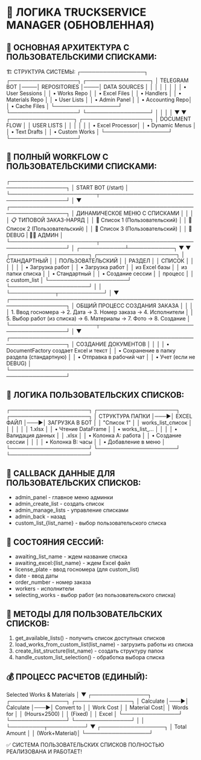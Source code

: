 # 🧠 ЛОГИКА TRUCKSERVICE MANAGER (ОБНОВЛЕННАЯ)

## 🎯 ОСНОВНАЯ АРХИТЕКТУРА С ПОЛЬЗОВАТЕЛЬСКИМИ СПИСКАМИ:

🏗️ СТРУКТУРА СИСТЕМЫ:
┌─────────────────┐    ┌──────────────────┐    ┌─────────────────┐
│   TELEGRAM BOT  │────│   REPOSITORIES   │────│   DATA SOURCES  │
│                 │    │                  │    │                 │
│ • User Sessions │    │ • Works Repo     │    │ • Excel Files   │
│ • Handlers      │    │ • Materials Repo │    │ • User Lists    │
│ • Admin Panel   │    │ • Accounting Repo│    │ • Cache Files   │
└─────────────────┘    └──────────────────┘    └─────────────────┘
         │                         │
         │                         │
         ▼                         ▼
┌─────────────────┐    ┌──────────────────┐
│  DOCUMENT FLOW  │    │   USER LISTS     │
│                 │    │                  │
│ • Excel Processor│   │ • Dynamic Menus  │
│ • Text Drafts   │    │ • Custom Works   │
└─────────────────┘    └──────────────────┘

## 🔄 ПОЛНЫЙ WORKFLOW С ПОЛЬЗОВАТЕЛЬСКИМИ СПИСКАМИ:

┌─────────────────────────────────────────────────────────────────┐
│                        START BOT (/start)                       │
└───────────────────────┬─────────────────────────────────────────┘
                        │
                        ▼
┌─────────────────────────────────────────────────────────────────┐
│                   ДИНАМИЧЕСКОЕ МЕНЮ С СПИСКАМИ                  │
│                                                                 │
│ 📋 ТИПОВОЙ ЗАКАЗ-НАРЯД                                         │
│ 📁 Список 1 (Пользовательский)                                 │
│ 📁 Список 2 (Пользовательский)                                 │
│ 📁 Список 3 (Пользовательский)                                 │
│ 🐛 DEBUG | 👨‍💻 АДМИН                                          │
└───────────────────────┬─────────────────────────────────────────┘
                        │
           ┌────────────┴────────────┐
           ▼                         ▼
┌─────────────────────┐    ┌─────────────────────┐
│  СТАНДАРТНЫЙ       │    │  ПОЛЬЗОВАТЕЛЬСКИЙ   │
│   РАЗДЕЛ           │    │      СПИСОК         │
│                     │    │                     │
│ • Загрузка работ    │    │ • Загрузка работ    │
│   из Excel базы     │    │   из папки списка   │
│ • Стандартный       │    │ • Создание сессии   │
│   процесс           │    │   с custom_list     │
└─────────────────────┘    └─────────────────────┘
           │                         │
           └────────────┬────────────┘
                        │
                        ▼
┌─────────────────────────────────────────────────────────────────┐
│                     ОБЩИЙ ПРОЦЕСС СОЗДАНИЯ ЗАКАЗА              │
│                                                                 │
│ 1. Ввод госномера → 2. Дата → 3. Номер заказа → 4. Исполнители │
│ 5. Выбор работ (из списка) → 6. Материалы → 7. Фото → 8. Создание │
└───────────────────────┬─────────────────────────────────────────┘
                        │
                        ▼
┌─────────────────────────────────────────────────────────────────┐
│                    СОЗДАНИЕ ДОКУМЕНТОВ                          │
│                                                                 │
│ • DocumentFactory создает Excel и текст                         │
│ • Сохранение в папку раздела (стандартную)                      │
│ • Отправка в рабочий чат                                        │
│ • Учет (если не DEBUG)                                          │
└─────────────────────────────────────────────────────────────────┘

## 📁 ЛОГИКА ПОЛЬЗОВАТЕЛЬСКИХ СПИСКОВ:

┌─────────────────────┐    ┌─────────────────────┐    ┌─────────────────────┐
│   СТРУКТУРА ПАПКИ  │───▶│   EXCEL ФАЙЛ        │───▶│   ЗАГРУЗКА В БОТ    │
│   "Список 1"       │    │   works_list_список │    │                     │
│                     │    │   1.xlsx           │    │ • Чтение DataFrame  │
│ • works_list_...    │    │                     │    │ • Валидация данных  │
│   .xlsx            │    │ • Колонка A: работа │    │ • Создание сессии   │
│                     │    │ • Колонка B: часы  │    │ • Добавление в меню │
└─────────────────────┘    └─────────────────────┘    └─────────────────────┘

## 🎯 CALLBACK ДАННЫЕ ДЛЯ ПОЛЬЗОВАТЕЛЬСКИХ СПИСКОВ:
- admin_panel - главное меню админки
- admin_create_list - создать список
- admin_manage_lists - управление списками  
- admin_back - назад
- custom_list_{list_name} - выбор пользовательского списка

## 📝 СОСТОЯНИЯ СЕССИЙ:
- awaiting_list_name - ждем название списка
- awaiting_excel:{list_name} - ждем Excel файл
- license_plate - ввод госномера (для custom_list)
- date - ввод даты
- order_number - номер заказа
- workers - исполнители
- selecting_works - выбор работ (из пользовательского списка)

## 🔧 МЕТОДЫ ДЛЯ ПОЛЬЗОВАТЕЛЬСКИХ СПИСКОВ:
1. get_available_lists() - получить список доступных списков
2. load_works_from_custom_list(list_name) - загрузить работы из списка
3. create_list_structure(list_name) - создать структуру папок
4. handle_custom_list_selection() - обработка выбора списка

## 💰 ПРОЦЕСС РАСЧЕТОВ (ЕДИНЫЙ):
Selected Works & Materials
        │
        ▼
┌───────────────┐    ┌───────────────┐    ┌───────────────┐
│  Calculate    │───▶│  Calculate    │───▶│  Convert to   │
│  Work Cost    │    │  Material Cost│    │  Words for    │
│  (Hours×2500) │    │  (Fixed)      │    │  Excel        │
└───────────────┘    └───────────────┘    └───────────────┘
        │                    │
        └─────────┬──────────┘
                  ▼
         ┌─────────────────┐
         │  Total Amount   │
         │  (Work+Material)│
         └─────────────────┘

✅ СИСТЕМА ПОЛЬЗОВАТЕЛЬСКИХ СПИСКОВ ПОЛНОСТЬЮ РЕАЛИЗОВАНА И РАБОТАЕТ!
